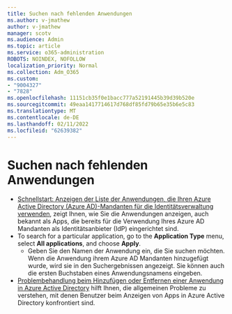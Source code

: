 ```yaml
---
title: Suchen nach fehlenden Anwendungen
ms.author: v-jmathew
author: v-jmathew
manager: scotv
ms.audience: Admin
ms.topic: article
ms.service: o365-administration
ROBOTS: NOINDEX, NOFOLLOW
localization_priority: Normal
ms.collection: Adm_O365
ms.custom:
- "9004327"
- "7828"
ms.openlocfilehash: 11151cb35f0e1bacc777a52191445b39d39b520e
ms.sourcegitcommit: 49eaa1417714617d768df85fd79b65e35b6e5c83
ms.translationtype: MT
ms.contentlocale: de-DE
ms.lasthandoff: 02/11/2022
ms.locfileid: "62639382"
---
```

# <a name="find-missing-applications"></a>Suchen nach fehlenden Anwendungen

- [Schnellstart: Anzeigen der Liste der Anwendungen, die Ihren Azure Active Directory (Azure AD)-Mandanten für die Identitätsverwaltung verwenden](https://docs.microsoft.com/azure/active-directory/manage-apps/view-applications-portal), zeigt Ihnen, wie Sie die Anwendungen anzeigen, auch bekannt als Apps, die bereits für die Verwendung Ihres Azure AD Mandanten als Identitätsanbieter (IdP) eingerichtet sind.
- To search for a particular application, go to the **Application Type** menu, select **All applications**, and choose **Apply**.
  - Geben Sie den Namen der Anwendung ein, die Sie suchen möchten. Wenn die Anwendung ihrem Azure AD Mandanten hinzugefügt wurde, wird sie in den Suchergebnissen angezeigt. Sie können auch die ersten Buchstaben eines Anwendungsnamens eingeben.
- [Problembehandlung beim Hinzufügen oder Entfernen einer Anwendung in Azure Active Directory](https://docs.microsoft.com/azure/active-directory/manage-apps/troubleshoot-adding-apps) hilft Ihnen, die allgemeinen Probleme zu verstehen, mit denen Benutzer beim Anzeigen von Apps in Azure Active Directory konfrontiert sind.
